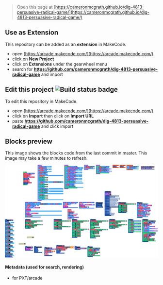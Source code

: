  


> Open this page at [https://cameronmcgrath.github.io/dig-4813-persuasive-radical-game/](https://cameronmcgrath.github.io/dig-4813-persuasive-radical-game/)

## Use as Extension

This repository can be added as an **extension** in MakeCode.

* open [https://arcade.makecode.com/](https://arcade.makecode.com/)
* click on **New Project**
* click on **Extensions** under the gearwheel menu
* search for **https://github.com/cameronmcgrath/dig-4813-persuasive-radical-game** and import

## Edit this project ![Build status badge](https://github.com/cameronmcgrath/dig-4813-persuasive-radical-game/workflows/MakeCode/badge.svg)

To edit this repository in MakeCode.

* open [https://arcade.makecode.com/](https://arcade.makecode.com/)
* click on **Import** then click on **Import URL**
* paste **https://github.com/cameronmcgrath/dig-4813-persuasive-radical-game** and click import

## Blocks preview

This image shows the blocks code from the last commit in master.
This image may take a few minutes to refresh.

![A rendered view of the blocks](https://github.com/cameronmcgrath/dig-4813-persuasive-radical-game/raw/master/.github/makecode/blocks.png)

#### Metadata (used for search, rendering)

* for PXT/arcade
<script src="https://makecode.com/gh-pages-embed.js"></script><script>makeCodeRender("{{ site.makecode.home_url }}", "{{ site.github.owner_name }}/{{ site.github.repository_name }}");</script>
